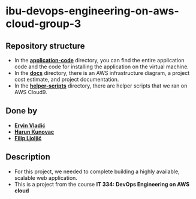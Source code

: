 # ibu-devops-engineering-on-aws-cloud-group-3


## Repository structure
- In the [**application-code**](https://github.com/ervinvladic/ibu-devops-engineering-on-aws-cloud-group-3/tree/main/application-code) directory, you can find the entire application code and the code for installing the application on the virtual machine.
- In the [**docs**](https://github.com/ervinvladic/ibu-devops-engineering-on-aws-cloud-group-3/tree/main/docs) directory, there is an AWS infrastructure diagram, a project cost estimate, and project documentation.
- In the [**helper-scripts**](https://github.com/ervinvladic/ibu-devops-engineering-on-aws-cloud-group-3/tree/main/helper-scripts) directory, there are helper scripts that we ran on AWS Cloud9. 


## Done by
- [**Ervin Vladić**](https://github.com/ervinvladic)
- [**Harun Kunovac**](https://github.com/HarunKu)
- [**Filip Ljoljić**](https://github.com/filipljoljic)

## Description
- For this project, we needed to complete building a highly available, scalable web application.
- This is a project from the course **IT 334: DevOps Engineering on AWS cloud**
